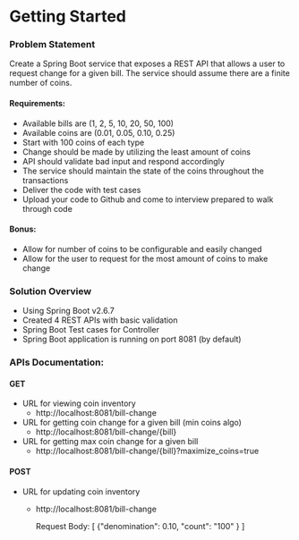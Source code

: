 # Getting Started

### Problem Statement
Create a Spring Boot service that exposes a REST API that allows a user to request change for a given bill. The service should assume there are a finite number of coins.

#### Requirements:

  * Available bills are (1, 2, 5, 10, 20, 50, 100)
  * Available coins are (0.01, 0.05, 0.10, 0.25)
  * Start with 100 coins of each type
  * Change should be made by utilizing the least amount of coins
  * API should validate bad input and respond accordingly
  * The service should maintain the state of the coins throughout the transactions
  * Deliver the code with test cases
  * Upload your code to Github and come to interview prepared to walk through code

#### Bonus:
  * Allow for number of coins to be configurable and easily changed
  * Allow for the user to request for the most amount of coins to make change

### Solution Overview
  * Using Spring Boot v2.6.7
  * Created 4 REST APIs with basic validation
  * Spring Boot Test cases for Controller
  * Spring Boot application is running on port 8081 (by default)

### APIs Documentation:

#### GET
  * URL for viewing coin inventory
    * http://localhost:8081/bill-change
  * URL for getting coin change for a given bill (min coins algo)
    * http://localhost:8081/bill-change/{bill}
  * URL for getting max coin change for a given bill
    * http://localhost:8081/bill-change/{bill}?maximize_coins=true
#### POST
  * URL for updating coin inventory
    * http://localhost:8081/bill-change
    
      Request Body:
      [
      {"denomination": 0.10,
      "count": "100"
      }
      ]
    